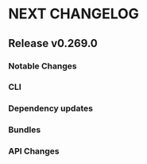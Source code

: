 # NEXT CHANGELOG

## Release v0.269.0

### Notable Changes

### CLI

### Dependency updates

### Bundles

### API Changes
